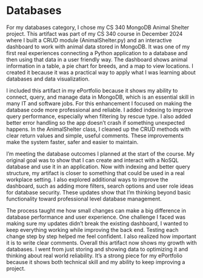 # Databases

For my databases category, I chose my CS 340 MongoDB Animal Shelter project. This artifact was part of my CS 340 course in December 2024 where I built a CRUD module (AnimalShelter.py) and an interactive dashboard to work with animal data stored in MongoDB. It was one of my first real experiences connecting a Python application to a database and then using that data in a user friendly way. The dashboard shows animal information in a table, a pie chart for breeds, and a map to view locations. I created it because it was a practical way to apply what I was learning about databases and data visualization.

I included this artifact in my ePortfolio because it shows my ability to connect, query, and manage data in MongoDB, which is an essential skill in many IT and software jobs. For this enhancement I focused on making the database code more professional and reliable. I added indexing to improve query performance, especially when filtering by rescue type. I also added better error handling so the app doesn’t crash if something unexpected happens. In the AnimalShelter class, I cleaned up the CRUD methods with clear return values and simple, useful comments. These improvements make the system faster, safer and easier to maintain.

I’m meeting the database outcomes I planned at the start of the course. My original goal was to show that I can create and interact with a NoSQL database and use it in an application. Now with indexing and better query structure, my artifact is closer to something that could be used in a real workplace setting. I also explored additional ways to improve the dashboard, such as adding more filters, search options and user role ideas for database security. These updates show that I’m thinking beyond basic functionality toward professional level database management.

The process taught me how small changes can make a big difference in database performance and user experience. One challenge I faced was making sure my updates didn’t break the existing dashboard, I wanted to keep everything working while improving the back end. Testing each change step by step helped me feel confident. I also realized how important it is to write clear comments. Overall this artifact now shows my growth with databases. I went from just storing and showing data to optimizing it and thinking about real world reliability. It’s a strong piece for my ePortfolio because it shows both technical skill and my ability to keep improving a project.
